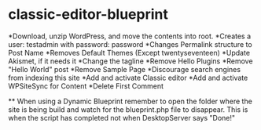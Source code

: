 # classic-editor-blueprint
*Download, unzip WordPress, and move the contents into root.
*Creates a user: testadmin with password: password
*Changes Permalink structure to Post Name
*Removes Default Themes (Except twentyseventeen)
*Update Akismet, if it needs it
*Change the tagline
*Remove Hello Plugins
*Remove "Hello World" post
*Remove Sample Page
*Discourage search engines from indexing this site
*Add and activate Classic editor
*Add and activate WPSiteSync for Content
*Delete First Comment

** When using a Dynamic Blueprint remember to open the folder where the site is being build and watch for the blueprint.php file to disappear. This is when the script has completed not when DesktopServer says "Done!"
